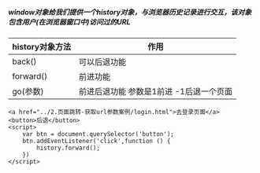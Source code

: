##### window对象给我们提供一个history对象，与浏览器历史记录进行交互，该对象包含用户(在浏览器窗口中)访问过的URL

| history对象方法 | 作用                                    |
| --------------- | --------------------------------------- |
| back()          | 可以后退功能                            |
| forward()       | 前进功能                                |
| go(参数)        | 前进后退功能 参数是1前进 -1后退一个页面 |

```
<a href="../2.页面跳转-获取url参数案例/login.html">去登录页面</a>
<button>后退</button>
<script>
	var btn = document.querySelector('button');
	btn.addEventListener('click',function () {
		history.forward();
    })
</script>
```


